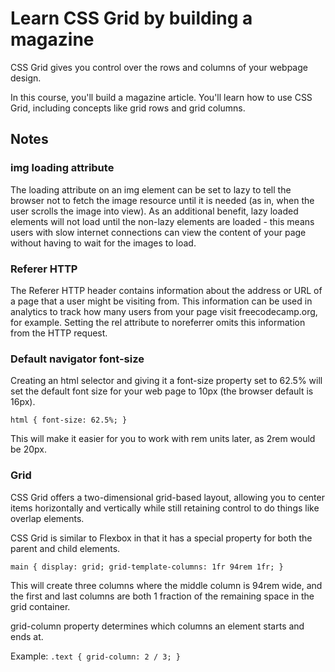 # Learn CSS Grid by building a magazine

CSS Grid gives you control over the rows and columns of your webpage design.

In this course, you'll build a magazine article. You'll learn how to use CSS Grid, including concepts like grid rows and grid columns.

## Notes

### img loading attribute 

The loading attribute on an img element can be set to lazy to tell the browser not to fetch the image resource until it is needed (as in, when the user scrolls the image into view). As an additional benefit, 
lazy loaded elements will not load until the non-lazy elements are loaded - this means users with slow internet connections can view the content of your page without having to wait for the images to load.

### Referer HTTP

The Referer HTTP header contains information about the address or URL of a page that a user might be visiting from. This information can be used in analytics to track how many users from your page visit freecodecamp.org, 
for example. Setting the rel attribute to noreferrer omits this information from the HTTP request.

### Default navigator font-size

Creating an html selector and giving it a font-size property set to 62.5% will set the default font size for your web page to 10px (the browser default is 16px).

`html {
  font-size: 62.5%;
}`

This will make it easier for you to work with rem units later, as 2rem would be 20px.

### Grid

CSS Grid offers a two-dimensional grid-based layout, allowing you to center items horizontally and vertically while still retaining control to do things like overlap elements.

CSS Grid is similar to Flexbox in that it has a special property for both the parent and child elements.

`main {
  display: grid;
  grid-template-columns: 1fr 94rem 1fr;
}`

This will create three columns where the middle column is 94rem wide, and the first and last columns are both 1 fraction of the remaining space in the grid container.

grid-column property determines which columns an element starts and ends at. 

Example: 
`.text {
  grid-column: 2 / 3;
}`

